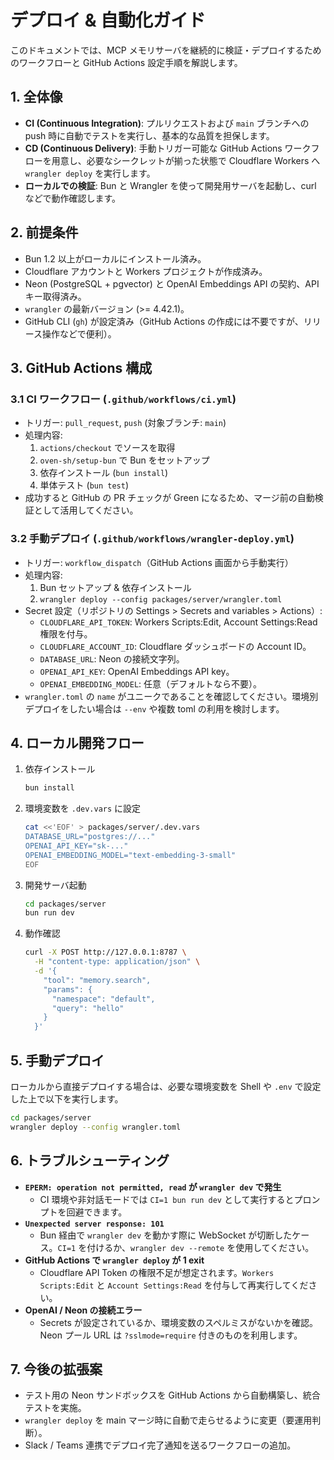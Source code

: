 # デプロイ & 自動化ガイド

このドキュメントでは、MCP メモリサーバを継続的に検証・デプロイするためのワークフローと GitHub Actions 設定手順を解説します。

## 1. 全体像
- **CI (Continuous Integration)**: プルリクエストおよび `main` ブランチへの push 時に自動でテストを実行し、基本的な品質を担保します。
- **CD (Continuous Delivery)**: 手動トリガー可能な GitHub Actions ワークフローを用意し、必要なシークレットが揃った状態で Cloudflare Workers へ `wrangler deploy` を実行します。
- **ローカルでの検証**: Bun と Wrangler を使って開発用サーバを起動し、curl などで動作確認します。

## 2. 前提条件
- Bun 1.2 以上がローカルにインストール済み。
- Cloudflare アカウントと Workers プロジェクトが作成済み。
- Neon (PostgreSQL + pgvector) と OpenAI Embeddings API の契約、API キー取得済み。
- `wrangler` の最新バージョン (>= 4.42.1)。
- GitHub CLI (`gh`) が設定済み（GitHub Actions の作成には不要ですが、リリース操作などで便利）。

## 3. GitHub Actions 構成

### 3.1 CI ワークフロー (`.github/workflows/ci.yml`)
- トリガー: `pull_request`, `push` (対象ブランチ: `main`)
- 処理内容:
  1. `actions/checkout` でソースを取得
  2. `oven-sh/setup-bun` で Bun をセットアップ
  3. 依存インストール (`bun install`)
  4. 単体テスト (`bun test`)
- 成功すると GitHub の PR チェックが Green になるため、マージ前の自動検証として活用してください。

### 3.2 手動デプロイ (`.github/workflows/wrangler-deploy.yml`)
- トリガー: `workflow_dispatch`（GitHub Actions 画面から手動実行）
- 処理内容:
  1. Bun セットアップ & 依存インストール
  2. `wrangler deploy --config packages/server/wrangler.toml`
- Secret 設定（リポジトリの Settings > Secrets and variables > Actions）:
  - `CLOUDFLARE_API_TOKEN`: Workers Scripts:Edit, Account Settings:Read 権限を付与。
  - `CLOUDFLARE_ACCOUNT_ID`: Cloudflare ダッシュボードの Account ID。
  - `DATABASE_URL`: Neon の接続文字列。
  - `OPENAI_API_KEY`: OpenAI Embeddings API key。
  - `OPENAI_EMBEDDING_MODEL`: 任意（デフォルトなら不要）。
- `wrangler.toml` の `name` がユニークであることを確認してください。環境別デプロイをしたい場合は `--env` や複数 toml の利用を検討します。

## 4. ローカル開発フロー
1. 依存インストール
   ```bash
   bun install
   ```
2. 環境変数を `.dev.vars` に設定
   ```bash
   cat <<'EOF' > packages/server/.dev.vars
   DATABASE_URL="postgres://..."
   OPENAI_API_KEY="sk-..."
   OPENAI_EMBEDDING_MODEL="text-embedding-3-small"
   EOF
   ```
3. 開発サーバ起動
   ```bash
   cd packages/server
   bun run dev
   ```
4. 動作確認
   ```bash
   curl -X POST http://127.0.0.1:8787 \
     -H "content-type: application/json" \
     -d '{
       "tool": "memory.search",
       "params": {
         "namespace": "default",
         "query": "hello"
       }
     }'
   ```

## 5. 手動デプロイ
ローカルから直接デプロイする場合は、必要な環境変数を Shell や `.env` で設定した上で以下を実行します。
```bash
cd packages/server
wrangler deploy --config wrangler.toml
```

## 6. トラブルシューティング
- **`EPERM: operation not permitted, read` が `wrangler dev` で発生**
  - CI 環境や非対話モードでは `CI=1 bun run dev` として実行するとプロンプトを回避できます。
- **`Unexpected server response: 101`**
  - Bun 経由で `wrangler dev` を動かす際に WebSocket が切断したケース。`CI=1` を付けるか、`wrangler dev --remote` を使用してください。
- **GitHub Actions で `wrangler deploy` が 1 exit**
  - Cloudflare API Token の権限不足が想定されます。`Workers Scripts:Edit` と `Account Settings:Read` を付与して再実行してください。
- **OpenAI / Neon の接続エラー**
  - Secrets が設定されているか、環境変数のスペルミスがないかを確認。Neon プール URL は `?sslmode=require` 付きのものを利用します。

## 7. 今後の拡張案
- テスト用の Neon サンドボックスを GitHub Actions から自動構築し、統合テストを実施。
- `wrangler deploy` を main マージ時に自動で走らせるように変更（要運用判断）。
- Slack / Teams 連携でデプロイ完了通知を送るワークフローの追加。
